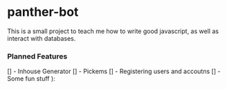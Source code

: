# panther-bot

This is a small project to teach me how to write good javascript, as well as 
interact with databases.

### Planned Features

[] - Inhouse Generator
[] - Pickems
[] - Registering users and accoutns
[] - Some fun stuff ):
